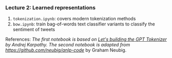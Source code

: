 ### Lecture 2: Learned representations

1. `tokenization.ipynb`: covers modern tokenization methods
2. `bow.ipynb`: train bag-of-words text classifier variants to classify the sentiment of tweets

References: *The first notebook is based on [Let's building the GPT Tokenizer](https://www.youtube.com/watch?v=zduSFxRajkE) by Andrej Karpathy. The second notebook is adapted from https://github.com/neubig/anlp-code* by Graham Neubig.
